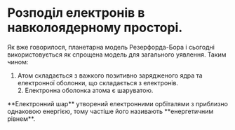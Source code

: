 # Розподіл електронів в навколоядерному просторі.
Як вже говорилося, планетарна модель Резерфорда-Бора і сьогодні використовується як спрощена модель для загального уявлення. Таким чином:<ol>
<li>Атом складається з важкого позитивно зарядженого ядра та електронної оболонки, що складається з електронів.</li>
2. Електронна оболонка атома є шаруватою.      </ol> 
**Електронний шар** утворений електронними орбіталями з приблизно однаковою енергією, тому частіше його називають **енергетичним рівнем**.

